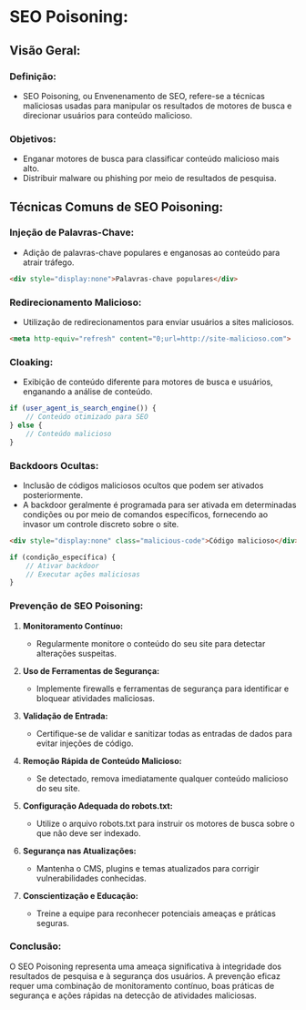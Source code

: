 # **SEO Poisoning:**

## Visão Geral:

### **Definição:**
   - SEO Poisoning, ou Envenenamento de SEO, refere-se a técnicas maliciosas usadas para manipular os resultados de motores de busca e direcionar usuários para conteúdo malicioso.

### **Objetivos:**
   - Enganar motores de busca para classificar conteúdo malicioso mais alto.
   - Distribuir malware ou phishing por meio de resultados de pesquisa.

## Técnicas Comuns de SEO Poisoning:

### **Injeção de Palavras-Chave:**
   - Adição de palavras-chave populares e enganosas ao conteúdo para atrair tráfego.

```html
<div style="display:none">Palavras-chave populares</div>
```

### **Redirecionamento Malicioso:**
   - Utilização de redirecionamentos para enviar usuários a sites maliciosos.

```html
<meta http-equiv="refresh" content="0;url=http://site-malicioso.com">
```

### **Cloaking:**
   - Exibição de conteúdo diferente para motores de busca e usuários, enganando a análise de conteúdo.

```javascript
if (user_agent_is_search_engine()) {
    // Conteúdo otimizado para SEO
} else {
    // Conteúdo malicioso
}
```

### **Backdoors Ocultas:**
   - Inclusão de códigos maliciosos ocultos que podem ser ativados posteriormente.
   - A backdoor geralmente é programada para ser ativada em determinadas condições ou por meio de comandos específicos, fornecendo ao invasor um controle discreto sobre o site.

```html
<div style="display:none" class="malicious-code">Código malicioso</div>
```

```javascript
if (condição_específica) {
    // Ativar backdoor
    // Executar ações maliciosas
}
```    

### Prevenção de SEO Poisoning:

1. **Monitoramento Contínuo:**
   - Regularmente monitore o conteúdo do seu site para detectar alterações suspeitas.

2. **Uso de Ferramentas de Segurança:**
   - Implemente firewalls e ferramentas de segurança para identificar e bloquear atividades maliciosas.

3. **Validação de Entrada:**
   - Certifique-se de validar e sanitizar todas as entradas de dados para evitar injeções de código.

4. **Remoção Rápida de Conteúdo Malicioso:**
   - Se detectado, remova imediatamente qualquer conteúdo malicioso do seu site.

5. **Configuração Adequada do robots.txt:**
   - Utilize o arquivo robots.txt para instruir os motores de busca sobre o que não deve ser indexado.

6. **Segurança nas Atualizações:**
   - Mantenha o CMS, plugins e temas atualizados para corrigir vulnerabilidades conhecidas.

7. **Conscientização e Educação:**
   - Treine a equipe para reconhecer potenciais ameaças e práticas seguras.

### Conclusão:

O SEO Poisoning representa uma ameaça significativa à integridade dos resultados de pesquisa e à segurança dos usuários. A prevenção eficaz requer uma combinação de monitoramento contínuo, boas práticas de segurança e ações rápidas na detecção de atividades maliciosas.